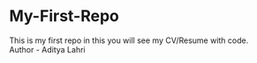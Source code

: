 # My-First-Repo
This is my first repo in this you will see my CV/Resume with code.
<br>
Author - Aditya Lahri
